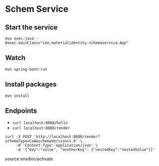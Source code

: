 # Schem Service


## Start the service
`mvn exec:java -Dexec.mainClass="com.materialidentity.schemaservice.App"`

## Watch
`mvn spring-boot:run`

## Install packages
`mvn install`

## Endpoints
- `curl localhost:8080/hello`
- `curl localhost:8080/render`

```
curl -X POST 'http://localhost:8080/render?schemaType=CoA&schemaVersion=1.0' \
     -H 'Content-Type: application/json' \
     -d '{"key":"value", "anotherKey": {"nestedKey":"nestedValue"}}'
```




source env/bin/activate
